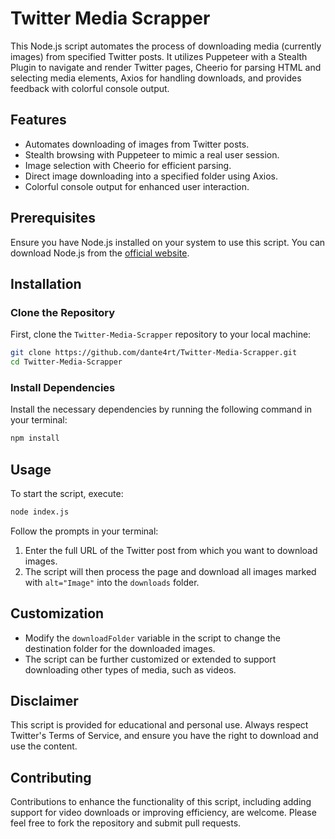 # Twitter Media Scrapper

This Node.js script automates the process of downloading media (currently images) from specified Twitter posts. It utilizes Puppeteer with a Stealth Plugin to navigate and render Twitter pages, Cheerio for parsing HTML and selecting media elements, Axios for handling downloads, and provides feedback with colorful console output.

## Features

- Automates downloading of images from Twitter posts.
- Stealth browsing with Puppeteer to mimic a real user session.
- Image selection with Cheerio for efficient parsing.
- Direct image downloading into a specified folder using Axios.
- Colorful console output for enhanced user interaction.

## Prerequisites

Ensure you have Node.js installed on your system to use this script. You can download Node.js from the [official website](https://nodejs.org/).

## Installation

### Clone the Repository

First, clone the `Twitter-Media-Scrapper` repository to your local machine:

```sh
git clone https://github.com/dante4rt/Twitter-Media-Scrapper.git
cd Twitter-Media-Scrapper
```

### Install Dependencies

Install the necessary dependencies by running the following command in your terminal:

```sh
npm install
```

## Usage

To start the script, execute:

```sh
node index.js
```

Follow the prompts in your terminal:

1. Enter the full URL of the Twitter post from which you want to download images.
2. The script will then process the page and download all images marked with `alt="Image"` into the `downloads` folder.

## Customization

- Modify the `downloadFolder` variable in the script to change the destination folder for the downloaded images.
- The script can be further customized or extended to support downloading other types of media, such as videos.

## Disclaimer

This script is provided for educational and personal use. Always respect Twitter's Terms of Service, and ensure you have the right to download and use the content.

## Contributing

Contributions to enhance the functionality of this script, including adding support for video downloads or improving efficiency, are welcome. Please feel free to fork the repository and submit pull requests.
